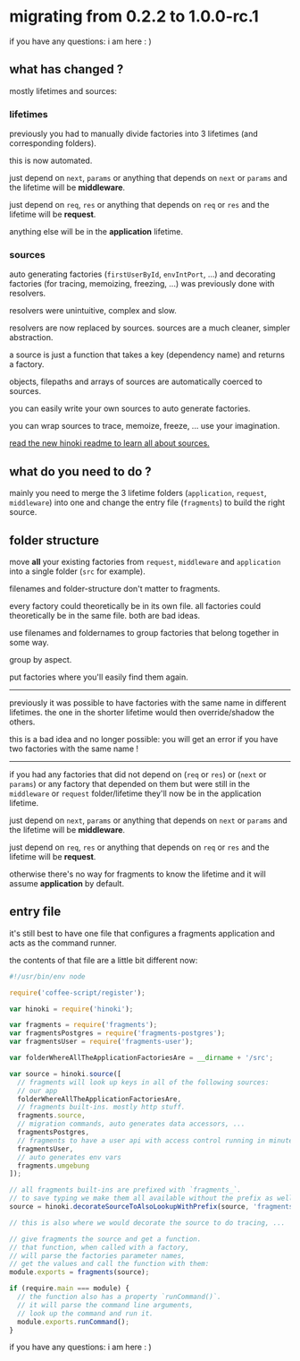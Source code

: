 # migrating from 0.2.2 to 1.0.0-rc.1

if you have any questions: i am here : )

## what has changed ?

mostly lifetimes and sources:

### lifetimes

previously you had to manually divide factories into
3 lifetimes (and corresponding folders).

this is now automated.

just depend on `next`, `params` or anything that depends on `next` or `params`
and the lifetime will be **middleware**.

just depend on `req`, `res` or anything that depends on `req` or `res`
and the lifetime will be **request**.

anything else will be in the **application** lifetime.

### sources

auto generating factories (`firstUserById`, `envIntPort`, ...)
and decorating factories (for tracing, memoizing, freezing, ...)
was previously done with resolvers.

resolvers were unintuitive, complex and slow.

resolvers are now replaced by sources.
sources are a much cleaner, simpler abstraction.

a source is just a function that takes a key (dependency name) and returns a factory.

objects, filepaths and arrays of sources are automatically coerced to sources.

you can easily write your own sources to auto generate factories.

you can wrap sources to trace, memoize, freeze, ... use your imagination.

[read the new hinoki readme to learn all about sources.](https://github.com/snd/hinoki)

## what do you need to do ?

mainly you need to
merge the 3 lifetime folders (`application`, `request`, `middleware`)
into one and change the entry file (`fragments`)
to build the right source.

## folder structure

move **all** your existing factories from `request`, `middleware` and `application`
into a single folder (`src` for example).

filenames and folder-structure don't matter to fragments.

every factory could theoretically be in its own file.
all factories could theoretically be in the same file.
both are bad ideas.

use filenames and foldernames to group factories that belong
together in some way.

group by aspect.

put factories where you'll easily find them again.

---

previously it was possible to have factories with the same
name in different lifetimes.
the one in the shorter lifetime would then override/shadow the others.

this is a bad idea and no longer possible:
you will get an error if you have two factories with the same name !

---

if you had any factories that did not depend on (`req` or `res`)
or (`next` or `params`) or any factory that depended on them
but were still in the `middleware` or `request` folder/lifetime
they'll now be in the application lifetime.

just depend on `next`, `params` or anything that depends on `next` or `params`
and the lifetime will be **middleware**.

just depend on `req`, `res` or anything that depends on `req` or `res`
and the lifetime will be **request**.

otherwise there's no way for fragments to know the lifetime and it will
assume **application** by default.

## entry file

it's still best to have one file that configures a fragments
application and acts as the command runner.

the contents of that file are a little bit different now:

``` javascript
#!/usr/bin/env node

require('coffee-script/register');

var hinoki = require('hinoki');

var fragments = require('fragments');
var fragmentsPostgres = require('fragments-postgres');
var fragmentsUser = require('fragments-user');

var folderWhereAllTheApplicationFactoriesAre = __dirname + '/src';

var source = hinoki.source([
  // fragments will look up keys in all of the following sources:
  // our app
  folderWhereAllTheApplicationFactoriesAre,
  // fragments built-ins. mostly http stuff.
  fragments.source,
  // migration commands, auto generates data accessors, ...
  fragmentsPostgres,
  // fragments to have a user api with access control running in minutes
  fragmentsUser,
  // auto generates env vars
  fragments.umgebung
]);

// all fragments built-ins are prefixed with `fragments_`.
// to save typing we make them all available without the prefix as well:
source = hinoki.decorateSourceToAlsoLookupWithPrefix(source, 'fragments_');

// this is also where we would decorate the source to do tracing, ...

// give fragments the source and get a function.
// that function, when called with a factory,
// will parse the factories parameter names,
// get the values and call the function with them:
module.exports = fragments(source);

if (require.main === module) {
  // the function also has a property `runCommand()`.
  // it will parse the command line arguments,
  // look up the command and run it.
  module.exports.runCommand();
}
```

if you have any questions: i am here : )
